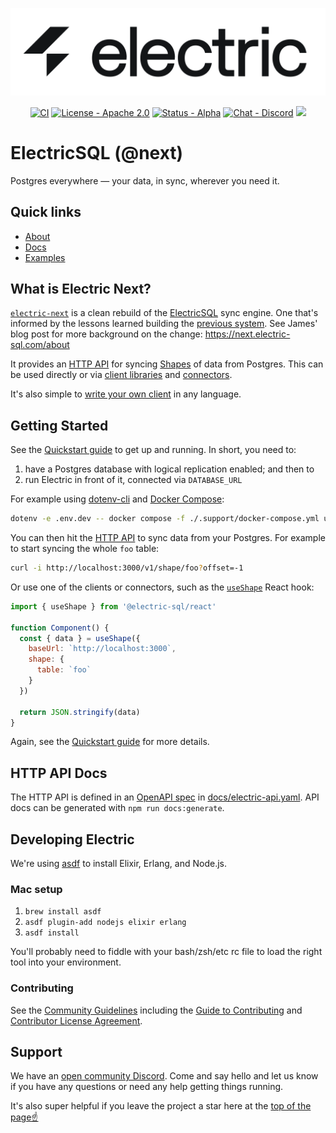 <p align="center">
  <a href="https://next.electric-sql.com" target="_blank">
    <picture>
      <source media="(prefers-color-scheme: dark)"
          srcset="https://raw.githubusercontent.com/electric-sql/meta/main/identity/ElectricSQL-logo-light-trans.svg"
      />
      <source media="(prefers-color-scheme: light)"
          srcset="https://raw.githubusercontent.com/electric-sql/meta/main/identity/ElectricSQL-logo-black.svg"
      />
      <img alt="ElectricSQL logo"
          src="https://raw.githubusercontent.com/electric-sql/meta/main/identity/ElectricSQL-logo-black.svg"
      />
    </picture>
  </a>
</p>

<p align="center">
  <a href="https://github.com/electric-sql/electric-next/actions"><img src="https://github.com/electric-sql/electric-next/workflows/CI/badge.svg" alt="CI"></a>
  <a href="https://github.com/electric-sql/electric-next/blob/main/LICENSE"><img src="https://img.shields.io/badge/license-Apache_2.0-green" alt="License - Apache 2.0"></a>
  <a href="https://github.com/electric-sql/electric-n
  ext/milestones"><img src="https://img.shields.io/badge/status-alpha-orange" alt="Status - Alpha"></a>
  <a href="https://discord.electric-sql.com"><img src="https://img.shields.io/discord/933657521581858818?color=5969EA&label=discord" alt="Chat - Discord"></a>
  <a href="https://x.com/ElectricSQL" target="_blank"><img src="https://img.shields.io/twitter/follow/ElectricSQL.svg?style=social&label=Follow @ElectricSQL"></a>
</p>

# ElectricSQL (@next)

Postgres everywhere &mdash; your data, in sync, wherever you need it.

## Quick links

- [About](https://next.electric-sql.com/about)
- [Docs](https://next.electric-sql.com)
- [Examples](./examples)

## What is Electric Next?

[`electric-next`](https://next.electric-sql.com) is a clean rebuild of the [ElectricSQL](https://electric-sql.com) sync engine. One that's informed by the lessons learned building the [previous system](https://github.com/electric-sql/electric). See James' blog post for more background on the change: https://next.electric-sql.com/about

It provides an [HTTP API](https://next.electric-sql.com/api/http) for syncing [Shapes](https://next.electric-sql.com/guides/shapes) of data from Postgres. This can be used directly or via [client libraries](https://next.electric-sql.com/api/clients/js) and [connectors](https://next.electric-sql.com/api/connectors/mobx).

It's also simple to [write your own client](https://next.electric-sql.com/guides/write-your-own-client) in any language.

## Getting Started

See the [Quickstart guide](https://next.electric-sql.com/guides/quickstart) to get up and running. In short, you need to:

1. have a Postgres database with logical replication enabled; and then to
2. run Electric in front of it, connected via `DATABASE_URL`

For example using [dotenv-cli](https://www.npmjs.com/package/dotenv-cli) and [Docker Compose](https://docs.docker.com/compose/):

```sh
dotenv -e .env.dev -- docker compose -f ./.support/docker-compose.yml up
```

You can then hit the [HTTP API](https://next.electric-sql/api/http) to sync data from your Postgres. For example to start syncing the whole `foo` table:

```sh
curl -i http://localhost:3000/v1/shape/foo?offset=-1
```

Or use one of the clients or connectors, such as the [`useShape`](https://next.electric-sql/api/connectors/react) React hook:

```jsx
import { useShape } from '@electric-sql/react'

function Component() {
  const { data } = useShape({
    baseUrl: `http://localhost:3000`,
    shape: {
      table: `foo`
    }
  })

  return JSON.stringify(data)
}
```

Again, see the [Quickstart guide](https://next.electric-sql.com/guides/quickstart) for more details.

## HTTP API Docs

The HTTP API is defined in an [OpenAPI spec](https://swagger.io/specification/) in [docs/electric-api.yaml](./docs/electric-api.yaml). API docs can be generated with `npm run docs:generate`.

## Developing Electric

We're using [asdf](https://asdf-vm.com/) to install Elixir, Erlang, and Node.js.

### Mac setup

1. `brew install asdf`
2. `asdf plugin-add nodejs elixir erlang`
3. `asdf install`

You'll probably need to fiddle with your bash/zsh/etc rc file to load the right tool into your environment.

### Contributing

See the [Community Guidelines](https://github.com/electric-sql/electric/blob/main/CODE_OF_CONDUCT.md) including the [Guide to Contributing](https://github.com/electric-sql/electric/blob/main/CONTRIBUTING.md) and [Contributor License Agreement](https://github.com/electric-sql/electric/blob/main/CLA.md).

## Support

We have an [open community Discord](https://discord.electric-sql.com). Come and say hello and let us know if you have any questions or need any help getting things running.

It's also super helpful if you leave the project a star here at the [top of the page☝️](#start-of-content)